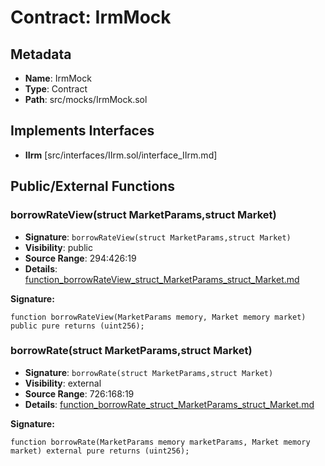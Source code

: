 # Contract: IrmMock

## Metadata

- **Name**: IrmMock
- **Type**: Contract
- **Path**: src/mocks/IrmMock.sol

## Implements Interfaces

- **IIrm** [src/interfaces/IIrm.sol/interface_IIrm.md]

## Public/External Functions

### borrowRateView(struct MarketParams,struct Market)

- **Signature**: `borrowRateView(struct MarketParams,struct Market)`
- **Visibility**: public
- **Source Range**: 294:426:19
- **Details**: [function_borrowRateView_struct_MarketParams_struct_Market.md](./function_borrowRateView_struct_MarketParams_struct_Market.md)

**Signature:**
```solidity
function borrowRateView(MarketParams memory, Market memory market) public pure returns (uint256);
```

### borrowRate(struct MarketParams,struct Market)

- **Signature**: `borrowRate(struct MarketParams,struct Market)`
- **Visibility**: external
- **Source Range**: 726:168:19
- **Details**: [function_borrowRate_struct_MarketParams_struct_Market.md](./function_borrowRate_struct_MarketParams_struct_Market.md)

**Signature:**
```solidity
function borrowRate(MarketParams memory marketParams, Market memory market) external pure returns (uint256);
```
